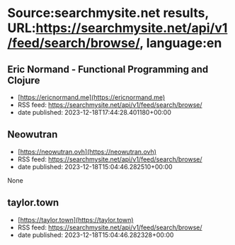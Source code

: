 # Source:searchmysite.net results, URL:https://searchmysite.net/api/v1/feed/search/browse/, language:en

## Eric Normand - Functional Programming and Clojure
 - [https://ericnormand.me](https://ericnormand.me)
 - RSS feed: https://searchmysite.net/api/v1/feed/search/browse/
 - date published: 2023-12-18T17:44:28.401180+00:00



## Neowutran
 - [https://neowutran.ovh](https://neowutran.ovh)
 - RSS feed: https://searchmysite.net/api/v1/feed/search/browse/
 - date published: 2023-12-18T15:04:46.282510+00:00

None

## taylor.town
 - [https://taylor.town](https://taylor.town)
 - RSS feed: https://searchmysite.net/api/v1/feed/search/browse/
 - date published: 2023-12-18T15:04:46.282328+00:00




